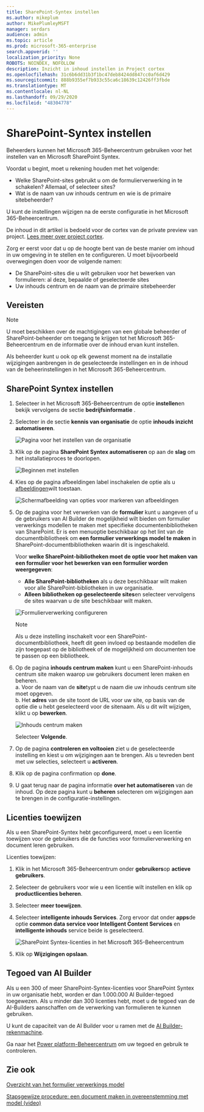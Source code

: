 ```yaml
---
title: SharePoint-Syntex instellen
ms.author: mikeplum
author: MikePlumleyMSFT
manager: serdars
audience: admin
ms.topic: article
ms.prod: microsoft-365-enterprise
search.appverid: ''
localization_priority: None
ROBOTS: NOINDEX, NOFOLLOW
description: Inzicht in inhoud instellen in Project cortex
ms.openlocfilehash: 31c6b6dd31b3f1bc47deb8424dd847cc0af6d429
ms.sourcegitcommit: 888b9355ef7b933c55ca6c18639c12426ff3fbde
ms.translationtype: MT
ms.contentlocale: nl-NL
ms.lasthandoff: 09/29/2020
ms.locfileid: "48304778"
---
```

# <a name="set-up-sharepoint-syntex"></a>SharePoint-Syntex instellen

Beheerders kunnen het Microsoft 365-Beheercentrum gebruiken voor het instellen van en Microsoft SharePoint Syntex. 

Voordat u begint, moet u rekening houden met het volgende:

- Welke SharePoint-sites gebruikt u om de formulierverwerking in te schakelen? Allemaal, of selecteer sites?
- Wat is de naam van uw inhouds centrum en wie is de primaire sitebeheerder?

U kunt de instellingen wijzigen na de eerste configuratie in het Microsoft 365-Beheercentrum.

De inhoud in dit artikel is bedoeld voor de cortex van de private preview van project. [Lees meer over project cortex](https://aka.ms/projectcortex).

Zorg er eerst voor dat u op de hoogte bent van de beste manier om inhoud in uw omgeving in te stellen en te configureren. U moet bijvoorbeeld overwegingen doen voor de volgende namen:

- De SharePoint-sites die u wilt gebruiken voor het bewerken van formulieren: al deze, bepaalde of geselecteerde sites
- Uw inhouds centrum en de naam van de primaire sitebeheerder

## <a name="requirements"></a>Vereisten 

> [!NOTE]
> U moet beschikken over de machtigingen van een globale beheerder of SharePoint-beheerder om toegang te krijgen tot het Microsoft 365-Beheercentrum en de informatie over de inhoud ervan kunt instellen.

Als beheerder kunt u ook op elk gewenst moment na de installatie wijzigingen aanbrengen in de geselecteerde instellingen en in de inhoud van de beheerinstellingen in het Microsoft 365-Beheercentrum.

## <a name="to-set-up-sharepoint-syntex"></a>SharePoint Syntex instellen

1. Selecteer in het Microsoft 365-Beheercentrum de optie **instellen**en bekijk vervolgens de sectie **bedrijfsinformatie** .

2. Selecteer in de sectie **kennis van organisatie** de optie **inhouds inzicht automatiseren**.<br/>

    ![Pagina voor het instellen van de organisatie](../media/content-understanding/admin-org-knowledge-options.png)</br>

3. Klik op de pagina **SharePoint Syntex automatiseren** op aan de **slag** om het installatieproces te doorlopen.<br/>

    ![Beginnen met instellen](../media/content-understanding/admin-content-understanding-get-started.png)</br>

4. Kies op de pagina afbeeldingen label inschakelen de optie als u [afbeeldingen](image-tagging.md)wilt toestaan.

    ![Schermafbeelding van opties voor markeren van afbeeldingen](../media/content-understanding/admin-content-understanding-setup-image-tagging.png)</br>

5. Op de pagina voor het verwerken van de **formulier** kunt u aangeven of u de gebruikers van AI Builder de mogelijkheid wilt bieden om formulier verwerkings modellen te maken met specifieke documentenbibliotheken van SharePoint. Er is een menuoptie beschikbaar op het lint van de documentbibliotheek om **een formulier verwerkings model te maken** in SharePoint-documentbibliotheken waarin dit is ingeschakeld.
 
     Voor **welke SharePoint-bibliotheken moet de optie voor het maken van een formulier voor het bewerken van een formulier worden weergegeven**:</br>
      - **Alle SharePoint-bibliotheken** als u deze beschikbaar wilt maken voor alle SharePoint-bibliotheken in uw organisatie.</br>
      - **Alleen bibliotheken op geselecteerde sites**en selecteer vervolgens de sites waarvan u de site beschikbaar wilt maken.</br>

   ![Formulierverwerking configureren](../media/content-understanding/admin-configforms.png)

   > [!Note]
   > Als u deze instelling inschakelt voor een SharePoint-documentbibliotheek, heeft dit geen invloed op bestaande modellen die zijn toegepast op de bibliotheek of de mogelijkheid om documenten toe te passen op een bibliotheek. 
    
6. Op de pagina **inhouds centrum maken** kunt u een SharePoint-inhouds centrum site maken waarop uw gebruikers document leren maken en beheren. </br>
    a. Voor de naam van de **site**typt u de naam die uw inhouds centrum site moet opgeven.</br>
    b. Het **adres** van de site toont de URL voor uw site, op basis van de optie die u hebt geselecteerd voor de sitenaam. Als u dit wilt wijzigen, klikt u op **bewerken**.</br>

      ![Inhouds centrum maken](../media/content-understanding/admin-cu-create-cc.png)</br>

    Selecteer **Volgende**.

7. Op de pagina **controleren en voltooien** ziet u de geselecteerde instelling en kiest u om wijzigingen aan te brengen. Als u tevreden bent met uw selecties, selecteert u **activeren**.

8. Klik op de pagina confirmation op **done**.

9. U gaat terug naar de pagina informatie **over het automatiseren** van de inhoud. Op deze pagina kunt u **beheren** selecteren om wijzigingen aan te brengen in de configuratie-instellingen. 

## <a name="assign-licenses"></a>Licenties toewijzen

Als u een SharePoint-Syntex hebt geconfigureerd, moet u een licentie toewijzen voor de gebruikers die de functies voor formulierverwerking en document leren gebruiken.

Licenties toewijzen:

1. Klik in het Microsoft 365-Beheercentrum onder **gebruikers**op **actieve gebruikers**.

2. Selecteer de gebruikers voor wie u een licentie wilt instellen en klik op **productlicenties beheren**.

3. Selecteer **meer toewijzen**.

4. Selecteer **intelligente inhouds Services**. Zorg ervoor dat onder **apps**de optie **common data service voor Intelligent Content Services** en **intelligente inhouds** service beide is geselecteerd.

    ![SharePoint Syntex-licenties in het Microsoft 365-Beheercentrum](../media/content-understanding/sharepoint-syntex-licenses.png)

5. Klik op **Wijzigingen opslaan**.

## <a name="ai-builder-credits"></a>Tegoed van AI Builder

Als u een 300 of meer SharePoint-Syntex-licenties voor SharePoint Syntex in uw organisatie hebt, worden er dan 1.000.000 AI Builder-tegoed toegewezen. Als u minder dan 300 licenties hebt, moet u de tegoed van de AI-Builders aanschaffen om de verwerking van formulieren te kunnen gebruiken.

U kunt de capaciteit van de AI Builder voor u ramen met de [AI Builder-rekenmachine](https://powerapps.microsoft.com/ai-builder-calculator).

Ga naar het [Power platform-Beheercentrum](https://admin.powerplatform.microsoft.com/resources/capacity) om uw tegoed en gebruik te controleren.

## <a name="see-also"></a>Zie ook

[Overzicht van het formulier verwerkings model](https://docs.microsoft.com/ai-builder/form-processing-model-overview)

[Stapsgewijze procedure: een document maken in overeenstemming met model (video)](https://www.youtube.com/watch?v=DymSHObD-bg)

